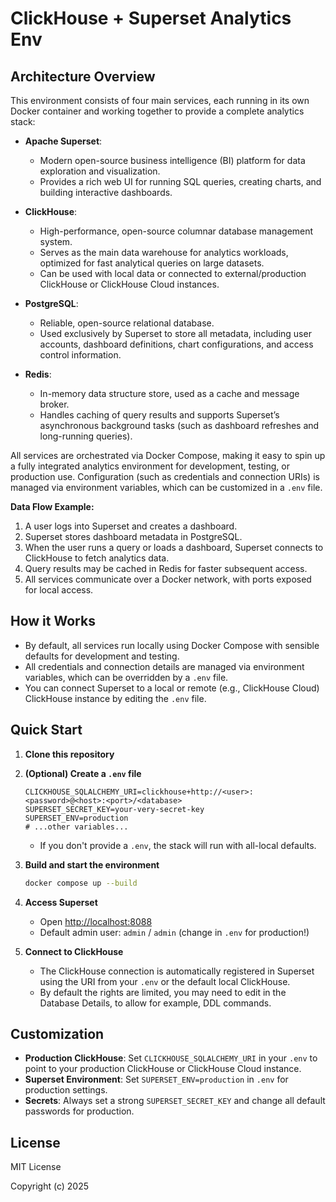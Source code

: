 # ClickHouse + Superset Analytics Env

## Architecture Overview

This environment consists of four main services, each running in its own Docker container and working together to provide a complete analytics stack:

- **Apache Superset**:  
  - Modern open-source business intelligence (BI) platform for data exploration and visualization.
  - Provides a rich web UI for running SQL queries, creating charts, and building interactive dashboards.

- **ClickHouse**:  
  - High-performance, open-source columnar database management system.
  - Serves as the main data warehouse for analytics workloads, optimized for fast analytical queries on large datasets.
  - Can be used with local data or connected to external/production ClickHouse or ClickHouse Cloud instances.

- **PostgreSQL**:  
  - Reliable, open-source relational database.
  - Used exclusively by Superset to store all metadata, including user accounts, dashboard definitions, chart configurations, and access control information.

- **Redis**:  
  - In-memory data structure store, used as a cache and message broker.
  - Handles caching of query results and supports Superset’s asynchronous background tasks (such as dashboard refreshes and long-running queries).

All services are orchestrated via Docker Compose, making it easy to spin up a fully integrated analytics environment for development, testing, or production use. Configuration (such as credentials and connection URIs) is managed via environment variables, which can be customized in a `.env` file.

**Data Flow Example:**
1. A user logs into Superset and creates a dashboard.
2. Superset stores dashboard metadata in PostgreSQL.
3. When the user runs a query or loads a dashboard, Superset connects to ClickHouse to fetch analytics data.
4. Query results may be cached in Redis for faster subsequent access.
5. All services communicate over a Docker network, with ports exposed for local access.

## How it Works

- By default, all services run locally using Docker Compose with sensible defaults for development and testing.
- All credentials and connection details are managed via environment variables, which can be overridden by a `.env` file.
- You can connect Superset to a local or remote (e.g., ClickHouse Cloud) ClickHouse instance by editing the `.env` file.

## Quick Start

1. **Clone this repository**

2. **(Optional) Create a `.env` file**
   ```
   CLICKHOUSE_SQLALCHEMY_URI=clickhouse+http://<user>:<password>@<host>:<port>/<database>
   SUPERSET_SECRET_KEY=your-very-secret-key
   SUPERSET_ENV=production
   # ...other variables...
   ```
   - If you don't provide a `.env`, the stack will run with all-local defaults.

3. **Build and start the environment**
   ```sh
   docker compose up --build
   ```

4. **Access Superset**
   - Open [http://localhost:8088](http://localhost:8088)
   - Default admin user: `admin` / `admin` (change in `.env` for production!)

5. **Connect to ClickHouse**
   - The ClickHouse connection is automatically registered in Superset using the URI from your `.env` or the default local ClickHouse.
   - By default the rights are limited, you may need to edit in the Database Details, to allow for example, DDL commands.

## Customization

- **Production ClickHouse**: Set `CLICKHOUSE_SQLALCHEMY_URI` in your `.env` to point to your production ClickHouse or ClickHouse Cloud instance.
- **Superset Environment**: Set `SUPERSET_ENV=production` in `.env` for production settings.
- **Secrets**: Always set a strong `SUPERSET_SECRET_KEY` and change all default passwords for production.

## License

MIT License

Copyright (c) 2025
